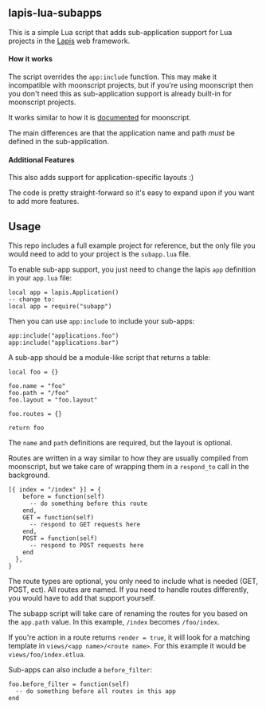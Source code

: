 ## lapis-lua-subapps

This is a simple Lua script that adds sub-application support for Lua projects in the [Lapis](http://leafo.net/lapis) web framework.

#### How it works

The script overrides the `app:include` function. This may make it incompatible with moonscript projects, but if you're using moonscript then you don't need this as sub-application support is already built-in for moonscript projects.

It works similar to how it is [documented](http://leafo.net/lapis/reference/moon_getting_started.html#moonscript-tips/sub-applications) for moonscript.

The main differences are that the application name and path *must* be defined in the sub-application.

#### Additional Features

This also adds support for application-specific layouts :)

The code is pretty straight-forward so it's easy to expand upon if you want to add more features.

## Usage

This repo includes a full example project for reference, but the only file you would need to add to your project is the `subapp.lua` file.

To enable sub-app support, you just need to change the lapis `app` definition in your `app.lua` file:

```
local app = lapis.Application()
-- change to:
local app = require("subapp")
```

Then you can use `app:include` to include your sub-apps:

```
app:include("applications.foo")
app:include("applications.bar")
```

A sub-app should be a module-like script that returns a table:

```
local foo = {}

foo.name = "foo"
foo.path = "/foo"
foo.layout = "foo.layout"

foo.routes = {}

return foo
```

The `name` and `path` definitions are required, but the layout is optional.

Routes are written in a way similar to how they are usually compiled from moonscript, but we take care of wrapping them in a `respond_to` call in the background.

```
[{ index = "/index" }] = {
    before = function(self)
      -- do something before this route
    end,
    GET = function(self)
      -- respond to GET requests here
    end,
    POST = function(self)
      -- respond to POST requests here
    end
  },
}
```

The route types are optional, you only need to include what is needed (GET, POST, ect). All routes are named. If you need to handle routes differently, you would have to add that support yourself.

The subapp script will take care of renaming the routes for you based on the `app.path` value. In this example, `/index` becomes `/foo/index`.

If you're action in a route returns `render = true`, it will look for a matching template in `views/<app name>/<route name>`. For this example it would be `views/foo/index.etlua`.

Sub-apps can also include a `before_filter`:

```
foo.before_filter = function(self)
  -- do something before all routes in this app
end
```

